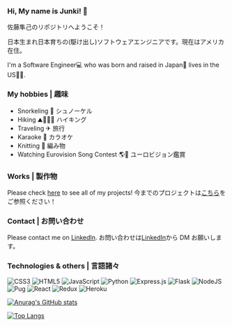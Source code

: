 ### Hi, My name is Junki! 👋

佐藤隼己のリポジトリへようこそ！

日本生まれ日本育ちの(駆け出し)ソフトウェアエンジニアです。現在はアメリカ在住。

I'm a Software Engineer💻 who was born and raised in Japan🗾 lives in the US🗽🌈.

### My hobbies | 趣味

- Snorkeling 🤿 シュノーケル
- Hiking ⛰️🚶🏻‍♂️ ハイキング
- Traveling ✈ 旅行
- Karaoke 🎤 カラオケ
- Knitting 🧶 編み物
- Watching Eurovision Song Contest 🌎🎵 ユーロビジョン鑑賞

### Works | 製作物

Please check [here](https://j00nk1.github.io/) to see all of my projects!
今までのプロジェクトは[こちら](https://j00nk1.github.io/)をご参照ください！

### Contact | お問い合わせ

Please contact me on [LinkedIn](https://www.linkedin.com/in/junki-sato-7bb773208/).
お問い合わせは[LinkedIn](https://www.linkedin.com/in/junki-sato-7bb773208/)から DM お願いします。

### Technologies & others | 言語諸々

![CSS3](https://img.shields.io/badge/css3-%231572B6.svg?style=for-the-badge&logo=css3&logoColor=white) ![HTML5](https://img.shields.io/badge/html5-%23E34F26.svg?style=for-the-badge&logo=html5&logoColor=white) ![JavaScript](https://img.shields.io/badge/javascript-%23323330.svg?style=for-the-badge&logo=javascript&logoColor=%23F7DF1E) ![Python](https://img.shields.io/badge/python-3670A0?style=for-the-badge&logo=python&logoColor=ffdd54) ![Express.js](https://img.shields.io/badge/express.js-%23404d59.svg?style=for-the-badge&logo=express&logoColor=%2361DAFB) ![Flask](https://img.shields.io/badge/flask-%23000.svg?style=for-the-badge&logo=flask&logoColor=white) ![NodeJS](https://img.shields.io/badge/node.js-6DA55F?style=for-the-badge&logo=node.js&logoColor=white) ![Pug](https://img.shields.io/badge/Pug-FFF?style=for-the-badge&logo=pug&logoColor=A86454)
![React](https://img.shields.io/badge/react-%2320232a.svg?style=for-the-badge&logo=react&logoColor=%2361DAFB) ![Redux](https://img.shields.io/badge/redux-%23593d88.svg?style=for-the-badge&logo=redux&logoColor=white) ![Heroku](https://img.shields.io/badge/heroku-%23430098.svg?style=for-the-badge&logo=heroku&logoColor=white)

[![Anurag's GitHub stats](https://github-readme-stats.vercel.app/api?username=j00nk1&hide=stars&count_private=true&show_icons=true&theme=gruvbox)](https://github.com/j00nk1/github-readme-stats)

[![Top Langs](https://github-readme-stats.vercel.app/api/top-langs/?username=j00nk1&layout=compact&theme=gruvbox)](https://github.com/j00nk1/github-readme-stats)

